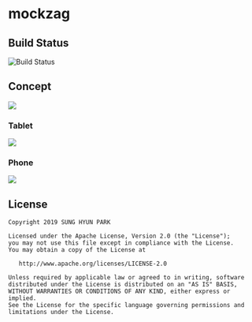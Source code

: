 # mockzag


## Build Status
![Build Status](https://app.bitrise.io/app/c9215d92b7adf50c/status.svg?token=gq6FTSgGMFnQyXXpKPoxGA)

## Concept
<img src="https://github.com/ykc415/zigzag_challenge/blob/master/art/arch.png" />


### Tablet
<img src="https://github.com/ykc415/zigzag_challenge/blob/master/art/1.png" />

### Phone

<img src="https://github.com/ykc415/zigzag_challenge/blob/master/art/2.png" />



License
-------

    Copyright 2019 SUNG HYUN PARK
    
    Licensed under the Apache License, Version 2.0 (the "License");
    you may not use this file except in compliance with the License.
    You may obtain a copy of the License at
    
       http://www.apache.org/licenses/LICENSE-2.0
    
    Unless required by applicable law or agreed to in writing, software
    distributed under the License is distributed on an "AS IS" BASIS,
    WITHOUT WARRANTIES OR CONDITIONS OF ANY KIND, either express or implied.
    See the License for the specific language governing permissions and
    limitations under the License.

